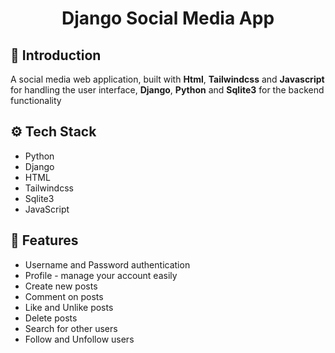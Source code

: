 <h1 align="center"> Django Social Media App </h1>


## <a name="introduction">🤖 Introduction</a>

A social media web application, built with <b>Html</b>, <b>Tailwindcss</b> and <b>Javascript</b> for handling the user interface, <b>Django</b>, <b>Python</b> and <b>Sqlite3</b> for the backend functionality

## <a name="tech-stack">⚙️ Tech Stack</a>
- Python
- Django
- HTML
- Tailwindcss
- Sqlite3
- JavaScript

## <a name="features">🔋 Features</a>
- Username and Password authentication
- Profile - manage your account easily
- Create new posts
- Comment on posts
- Like and Unlike posts
- Delete posts
- Search for other users
- Follow and Unfollow users